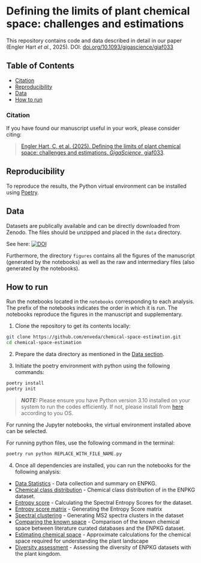 # Defining the limits of plant chemical space: challenges and estimations

This repository contains code and data described in detail in our paper (Engler Hart *et al.*, 2025).
DOI: [doi.org/10.1093/gigascience/giaf033](https://doi.org/10.1093/gigascience/giaf033)

## Table of Contents

* [Citation](#citation)
* [Reproducibility](#reproducibility)
* [Data](#data)
* [How to run](#how-to-run)

### Citation
If you have found our manuscript useful in your work, please consider citing:

> [Engler Hart, C, et al. (2025). Defining the limits of plant chemical space: challenges and estimations. *GigaScience*, giaf033](https://doi.org/10.1093/gigascience/giaf033).

## Reproducibility
To reproduce the results, the Python virtual environment can be installed using [Poetry](https://python-poetry.org/).

## Data
Datasets are publically available and can be directly downloaded from Zenodo. The files should be unzipped and placed in the `data` directory.

See here: [![DOI](https://zenodo.org/badge/DOI/10.5281/zenodo.14618408.svg)](https://doi.org/10.5281/zenodo.14618408)

Furthermore, the directory `figures` contains all the figures of the manuscript (generated by the notebooks) as well as the raw and intermediary files (also generated by the notebooks).

## How to run

Run the notebooks located in the `notebooks` corresponding to each analysis. The prefix of the notebooks indicates the order in which it is run. The notebooks reproduce the figures in the manuscript and supplementary.

1. Clone the repository to get its contents locally:
```bash
git clone https://github.com/enveda/chemical-space-estimation.git
cd chemical-space-estimation
```

2. Prepare the data directory as mentioned in the [Data section](#data).

3. Initiate the poetry environment with python using the following commands:
```bash
poetry install
poetry init
```
> **_NOTE:_** Please ensure you have Python version 3.10 installed on your system to run the codes efficiently. If not, please install from [here](https://www.python.org/downloads/) according to you OS.

For running the Jupyter notebooks, the virtual environment installed above can be selected.

For running python files, use the following command in the terminal:
```bash
poetry run python REPLACE_WITH_FILE_NAME.py
```

4. Once all dependencies are installed, you can run the notebooks for the following analysis:
* [Data Statistics](notebooks/1_data_stats.ipynb) - Data collection and summary on ENPKG.
* [Chemical class distribution](notebooks/2_chemical_class_distribution.ipynb) - Chemical class distribution of in the ENPKG dataset.
* [Entropy score](notebooks/4_get_spectral_entropy_scores.py) - Calculating the Spectral Entropy Scores for the dataset. 
* [Entropy score matrix](notebooks/5_create_entropy_sim_matrix.py) - Generating the Entropy Score matrix
* [Spectral clustering](notebooks/6_ms2_clustering.ipynb) - Generating MS2 spectra clusters in the dataset
* [Comparing the known space](notebooks/7_literature_known_space.ipynb) - Comparison of the known chemical space between literature curated databases and the ENPKG dataset.
* [Estimating chemical space](notebooks/8_estimating_chemical_space_m+h.ipynb) - Approximate calculations for the chemical space required for understanding the plant landscape
* [Diversity assessment](10_plant_diversity.ipynb) - Assessing the diversity of ENPKG datasets with the plant kingdom.
